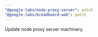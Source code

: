 ```yaml
---
"@google-labs/node-proxy-server": patch
"@google-labs/breadboard-web": patch
---
```


Update node proxy server machinery
